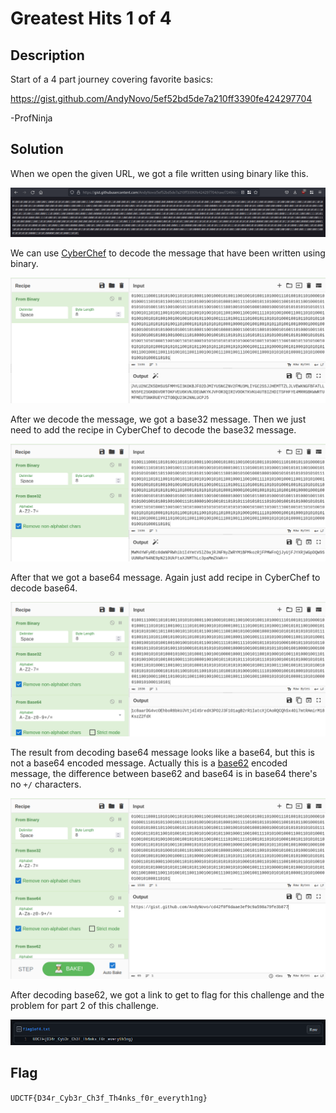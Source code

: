 # Greatest Hits 1 of 4

## Description
Start of a 4 part journey covering favorite basics:

https://gist.github.com/AndyNovo/5ef52bd5de7a210ff3390fe424297704

-ProfNinja

## Solution
When we open the given URL, we got a file written using binary like this.

![File for this challenge](./1.png)

We can use [CyberChef](https://gchq.github.io/CyberChef/) to decode the message that have been written using binary. 

![Decode the binary](./2.png)

After we decode the message, we got a base32 message. 
Then we just need to add the recipe in CyberChef to decode the base32 message.

![Decode base32 message](./3.png)

After that we got a base64 message.
Again just add recipe in CyberChef to decode base64.

![Decode base64 message](./4.png)

The result from decoding base64 message looks like a base64, but this is not a base64 encoded message.
Actually this is a [base62](https://en.wikipedia.org/wiki/Base62) encoded message, the difference between base62 and base64 is in base64 there's no `+/` characters.

![Decode base62 message](./5.png)

After decoding base62, we got a link to get to flag for this challenge and the problem for part 2 of this challenge.

![Flag](./flag.png)

## Flag
`UDCTF{D34r_Cyb3r_Ch3f_Th4nks_f0r_everyth1ng}`

